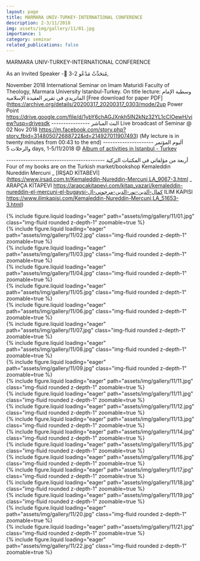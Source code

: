 ```yaml
---
layout: page
title: MARMARA UNIV-TURKEY-INTERNATIONAL CONFERENCE
description: 2-3/11/2018
img: assets/img/gallery/11/01.jpg
importance: 1
category: seminar
related_publications: false
---
```


<p class="distill-post-title">MARMARA UNIV-TURKEY-INTERNATIONAL CONFERENCE </p>

As an Invited Speaker - ٌمُتحَدِّثٌ مَدْعٌو 2-3,

November 2018 International Seminar on Imam Maturidi Faculty of Theology, Marmara University Istanbul-Turkey. On title lecture: وسطية الإمام الماتريدي في تقرير العقيدة الإسلامية [Free download for paper PDF](https://archive.org/details/20200317_20200317_0303/mode/2up Power Point https://drive.google.com/file/d/1ybY6chAGJXnkh5lN2kNz32YL1cClOewH/view?usp=drivesdk ---------------- البث المباشر Live broadcast of Seminar @ 02 Nov 2018 https://m.facebook.com/story.php?story_fbid=314805072688722&id=214927011907493) (My lecture is in twenty minutes from 00:43 to the end) --------------------- ألبوم المؤتمر والرحلات 5 days, 1-5/11/2018 @ [Album of activities in Istanbul - Turkey](https://m.facebook.com/kamaluddin.nurdin.7/albums/2111292812228534/)

----------------------------------------- أربعة من مؤلفاتي في المكتبات التركية Four of my books are on the Turkish market/bookshop Kemaleddin Nureddin Mercuni _ [İRŞAD KİTABEVİ] (https://www.irsad.com.tr/Kemaleddin-Nureddin-Mercuni,LA_9067-3.html _ ARAPÇA KİTAPEVI https://arapcakitapevi.com/kitap_yazari/kemaleddin-nureddin-el-mercuni-el-bugaysi-كمال-الدين-نور-الدين-مرجوني-ال ILIM KAPISI https://www.ilimkapisi.com/Kemaleddin-Nureddin-Mercuni,LA_51653-3.html)

<div class="row mt-3">
    <div class="col-sm mt-3 mt-md-0">
        {% include figure.liquid loading="eager" path="assets/img/gallery/11/01.jpg" class="img-fluid rounded z-depth-1" zoomable=true %}
    </div>
    <div class="col-sm mt-3 mt-md-0">
        {% include figure.liquid loading="eager" path="assets/img/gallery/11/02.jpg" class="img-fluid rounded z-depth-1" zoomable=true %}
    </div>
    <div class="col-sm mt-3 mt-md-0">
        {% include figure.liquid loading="eager" path="assets/img/gallery/11/03.jpg" class="img-fluid rounded z-depth-1" zoomable=true %}
    </div>
</div>
<div class="row mt-3">
    <div class="col-sm mt-3 mt-md-0">
        {% include figure.liquid loading="eager" path="assets/img/gallery/11/04.jpg" class="img-fluid rounded z-depth-1" zoomable=true %}
    </div>
    <div class="col-sm mt-3 mt-md-0">
        {% include figure.liquid loading="eager" path="assets/img/gallery/11/05.jpg" class="img-fluid rounded z-depth-1" zoomable=true %}
    </div>
    <div class="col-sm mt-3 mt-md-0">
        {% include figure.liquid loading="eager" path="assets/img/gallery/11/06.jpg" class="img-fluid rounded z-depth-1" zoomable=true %}
    </div>
</div>

<div class="row mt-3">
    <div class="col-sm mt-3 mt-md-0">
        {% include figure.liquid loading="eager" path="assets/img/gallery/11/07.jpg" class="img-fluid rounded z-depth-1" zoomable=true %}
    </div>
    <div class="col-sm mt-3 mt-md-0">
        {% include figure.liquid loading="eager" path="assets/img/gallery/11/08.jpg" class="img-fluid rounded z-depth-1" zoomable=true %}
    </div>
    <div class="col-sm mt-3 mt-md-0">
        {% include figure.liquid loading="eager" path="assets/img/gallery/11/09.jpg" class="img-fluid rounded z-depth-1" zoomable=true %}
    </div>
</div>
<div class="row mt-3">
    <div class="col-sm mt-3 mt-md-0">
        {% include figure.liquid loading="eager" path="assets/img/gallery/11/11.jpg" class="img-fluid rounded z-depth-1" zoomable=true %}
    </div>
    <div class="col-sm mt-3 mt-md-0">
        {% include figure.liquid loading="eager" path="assets/img/gallery/11/11.jpg" class="img-fluid rounded z-depth-1" zoomable=true %}
    </div>
    <div class="col-sm mt-3 mt-md-0">
        {% include figure.liquid loading="eager" path="assets/img/gallery/11/12.jpg" class="img-fluid rounded z-depth-1" zoomable=true %}
    </div>
</div>
<div class="row mt-3">
    <div class="col-sm mt-3 mt-md-0">
        {% include figure.liquid loading="eager" path="assets/img/gallery/11/13.jpg" class="img-fluid rounded z-depth-1" zoomable=true %}
    </div>
    <div class="col-sm mt-3 mt-md-0">
        {% include figure.liquid loading="eager" path="assets/img/gallery/11/14.jpg" class="img-fluid rounded z-depth-1" zoomable=true %}
    </div>
    <div class="col-sm mt-3 mt-md-0">
        {% include figure.liquid loading="eager" path="assets/img/gallery/11/15.jpg" class="img-fluid rounded z-depth-1" zoomable=true %}
    </div>
</div>
<div class="row mt-3">
    <div class="col-sm mt-3 mt-md-0">
        {% include figure.liquid loading="eager" path="assets/img/gallery/11/16.jpg" class="img-fluid rounded z-depth-1" zoomable=true %}
    </div>
    <div class="col-sm mt-3 mt-md-0">
        {% include figure.liquid loading="eager" path="assets/img/gallery/11/17.jpg" class="img-fluid rounded z-depth-1" zoomable=true %}
    </div>
    <div class="col-sm mt-3 mt-md-0">
        {% include figure.liquid loading="eager" path="assets/img/gallery/11/18.jpg" class="img-fluid rounded z-depth-1" zoomable=true %}
    </div>
</div>
<div class="row mt-3">
    <div class="col-sm mt-3 mt-md-0">
        {% include figure.liquid loading="eager" path="assets/img/gallery/11/19.jpg" class="img-fluid rounded z-depth-1" zoomable=true %}
    </div>
    <div class="col-sm mt-3 mt-md-0">
        {% include figure.liquid loading="eager" path="assets/img/gallery/11/20.jpg" class="img-fluid rounded z-depth-1" zoomable=true %}
    </div>
    <div class="col-sm mt-3 mt-md-0">
        {% include figure.liquid loading="eager" path="assets/img/gallery/11/21.jpg" class="img-fluid rounded z-depth-1" zoomable=true %}
    </div>
    <div class="col-sm mt-3 mt-md-0">
        {% include figure.liquid loading="eager" path="assets/img/gallery/11/22.jpg" class="img-fluid rounded z-depth-1" zoomable=true %}
    </div>
